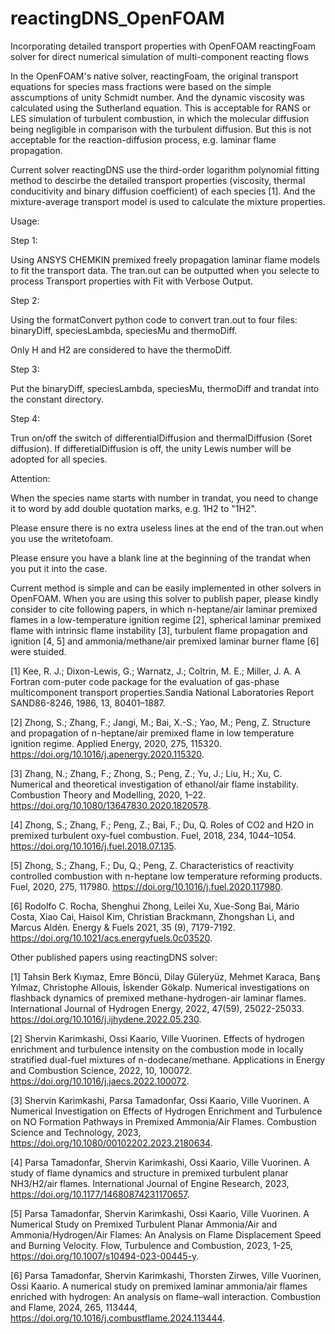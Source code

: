 # reactingDNS_OpenFOAM
Incorporating detailed transport properties with OpenFOAM reactingFoam solver for direct numerical simulation of multi-component reacting flows

In the OpenFOAM's native solver, reactingFoam, the original transport equations for species mass fractions were based on the simple asscumptions of unity Schmidt number. And the dynamic viscosity was calculated using the Sutherland equation. This is acceptable for RANS or LES simulation of turbulent combustion, in which the molecular diffusion being negligible in comparison with the turbulent diffusion. But this is not acceptable for the reaction-diffusion process, e.g. laminar flame propagation. 

Current solver reactingDNS use the third-order logarithm polynomial fitting method to descirbe the detailed transport properties (viscosity, thermal conducitivity and binary diffusion coefficient) of each species [1]. And the mixture-average transport model is used to calculate the mixture properties.

Usage:

Step 1:

Using ANSYS CHEMKIN premixed freely propagation laminar flame models to fit the transport data. The tran.out can be outputted when you selecte to process Transport properties with Fit with Verbose Output. 

Step 2:

Using the formatConvert python code to convert tran.out to four files: binaryDiff, speciesLambda, speciesMu and thermoDiff.

Only H and H2 are considered to have the thermoDiff.

Step 3:

Put the binaryDiff, speciesLambda, speciesMu, thermoDiff and trandat into the constant directory.

Step 4:

Trun on/off the switch of differentialDiffusion and thermalDiffusion (Soret diffusion). If differetialDiffusion is off, the unity Lewis number will be adopted for all species.

Attention:

When the species name starts with number in trandat, you need to change it to word by add double quotation marks, e.g. 1H2 to "1H2".

Please ensure there is no extra useless lines at the end of the tran.out when you use the writetofoam.

Please ensure you have a blank line at the beginning of the trandat when you put it into the case.

Current method is simple and can be easily implemented in other solvers in OpenFOAM. When you are using this solver to publish paper, please kindly consider to cite following papers, in which n-heptane/air laminar premixed flames in a low-temperature ignition regime [2], spherical laminar premixed flame with intrinsic flame instability [3], turbulent flame propagation and ignition [4, 5] and ammonia/methane/air premixed laminar burner flame [6] were stuided.

[1] Kee, R. J.; Dixon-Lewis, G.; Warnatz, J.; Coltrin, M. E.; Miller, J. A. A Fortran com-puter code package for the evaluation of gas-phase multicomponent transport properties.Sandia National Laboratories Report SAND86-8246, 1986, 13, 80401–1887.

[2] Zhong, S.; Zhang, F.; Jangi, M.; Bai, X.-S.; Yao, M.; Peng, Z. Structure and propagation of n-heptane/air premixed flame in low temperature ignition regime. Applied  Energy, 2020, 275, 115320. https://doi.org/10.1016/j.apenergy.2020.115320.

[3] Zhang, N.; Zhang, F.; Zhong, S.; Peng, Z.; Yu, J.; Liu, H.; Xu, C. Numerical and theoretical investigation of ethanol/air flame instability. Combustion Theory and Modelling, 2020, 1–22. https://doi.org/10.1080/13647830.2020.1820578.

[4] Zhong, S.;  Zhang, F.;  Peng, Z.;  Bai, F.;  Du, Q. Roles of CO2 and H2O in premixed turbulent oxy-fuel combustion. Fuel, 2018, 234, 1044–1054. https://doi.org/10.1016/j.fuel.2018.07.135.

[5] Zhong, S.; Zhang, F.; Du, Q.; Peng, Z. Characteristics of reactivity controlled combustion with n-heptane low temperature reforming products. Fuel, 2020, 275, 117980. https://doi.org/10.1016/j.fuel.2020.117980.

[6] Rodolfo C. Rocha, Shenghui Zhong, Leilei Xu, Xue-Song Bai, Mário Costa, Xiao Cai, Haisol Kim, Christian Brackmann, Zhongshan Li, and Marcus Aldén.
Energy & Fuels 2021, 35 (9), 7179-7192. https://doi.org/10.1021/acs.energyfuels.0c03520.


Other published papers using reactingDNS solver:

[1] Tahsin Berk Kıymaz, Emre Böncü, Dilay Güleryüz, Mehmet Karaca, Barış Yılmaz, Christophe Allouis, İskender Gökalp. Numerical investigations on flashback dynamics of premixed methane-hydrogen-air laminar flames. International Journal of Hydrogen Energy, 2022, 47(59), 25022-25033. https://doi.org/10.1016/j.ijhydene.2022.05.230.

[2] Shervin Karimkashi, Ossi Kaario, Ville Vuorinen. Effects of hydrogen enrichment and turbulence intensity on the combustion mode in locally stratified dual-fuel mixtures of n-dodecane/methane. Applications in Energy and Combustion Science, 2022,  10, 100072. https://doi.org/10.1016/j.jaecs.2022.100072.

[3] Shervin Karimkashi, Parsa Tamadonfar, Ossi Kaario, Ville Vuorinen. A Numerical Investigation on Effects of Hydrogen Enrichment and Turbulence on NO Formation Pathways in Premixed Ammonia/Air Flames. Combustion Science and Technology, 2023,  https://doi.org/10.1080/00102202.2023.2180634.

[4] Parsa Tamadonfar, Shervin Karimkashi, Ossi Kaario, Ville Vuorinen. A study of flame dynamics and structure in premixed turbulent planar NH3/H2/air flames. International Journal of Engine Research, 2023, https://doi.org/10.1177/14680874231170657.

[5] Parsa Tamadonfar, Shervin Karimkashi, Ossi Kaario, Ville Vuorinen. A Numerical Study on Premixed Turbulent Planar Ammonia/Air and Ammonia/Hydrogen/Air Flames: An Analysis on Flame Displacement Speed and Burning Velocity. Flow, Turbulence and Combustion, 2023, 1-25, https://doi.org/10.1007/s10494-023-00445-y.

[6] Parsa Tamadonfar, Shervin Karimkashi, Thorsten Zirwes, Ville Vuorinen, Ossi Kaario. A numerical study on premixed laminar ammonia/air flames enriched with hydrogen: An analysis on flame–wall interaction. Combustion and Flame, 2024, 265, 113444, https://doi.org/10.1016/j.combustflame.2024.113444.
